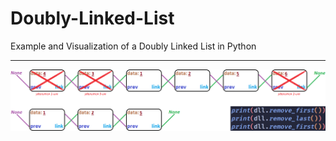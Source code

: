 # Doubly-Linked-List
Example and Visualization of a Doubly Linked List in Python

---

<img src="visualization.png" alt="visualization" border="0">
